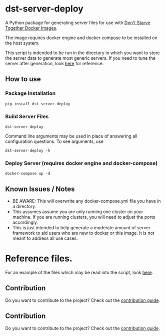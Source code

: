 # dst-server-deploy
A Python package for generating server files for use with [Don't Starve Together Docker Images](https://github.com/fairplay-zone/docker-dontstarvetogether).

The image requires docker engine and docker compose to be installed on the host system. 

This script is indended to be run in the directory in which you want to store the server data to generate most generic servers. 
If you need to tune the server after generation, look [here](https://github.com/fairplay-zone/docker-dontstarvetogether/blob/develop/docs/configuration.md) for reference.

## How to use
### Package Installation
```console
pip install dst-server-deploy
```

### Build Server Files
```console
dst-server-deploy
```
Command line arguments may be used in place of answering all configuration questions. To see arguments, use
```console
dst-server-deploy -h
```

### Deploy Server (requires docker engine and docker-compose)
```console
docker-compose up -d
```

## Known Issues / Notes
* BE AWARE: This will overwrite any docker-compose.yml file you have in a directory.
* This assumes assume you are only running one cluster on your machine. If you are running clusters, you will need to adjust the ports accordingly.
* This is just intended to help generate a moderate amount of server framework to aid users who are new to docker or this image. It is not meant to address all use cases.

# Reference files.
For an example of the files which may be read into the script, look [here](/reference_files/).

## Contribution
Do you want to contribute to the project? Check out the [contribution guide](/CONTRIBUTING.md).

## Contribution
Do you want to contribute to the project? Check out the [contribution guide](/CONTRIBUTING.md).
